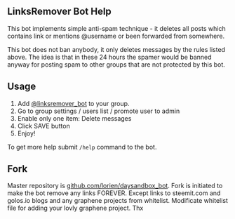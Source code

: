 ## LinksRemover Bot Help

This bot implements simple anti-spam technique - it deletes all posts which contains link or mentions @username or been forwarded from somewhere.

This bot does not ban anybody, it only deletes messages by the rules listed above. The idea is that in these 24 hours the spamer would be banned anyway for posting spam to other groups that are not protected by this bot.


## Usage

1. Add [@linksremover_bot](https://t.me/linksremover_bot) to your group.
2. Go to group settings / users list / promote user to admin
3. Enable only one item: Delete messages
4. Click SAVE button
5. Enjoy!

To get more help submit `/help` command to the bot.


## Fork
Master repository is [github.com/lorien/daysandbox_bot](https://github.com/lorien/daysandbox_bot).
Fork is initiated to make the bot remove any links FOREVER. Except links to steemit.com and golos.io blogs and any graphene projects from whitelist. Modificate whitelist file for adding your lovly graphene project. Thx
